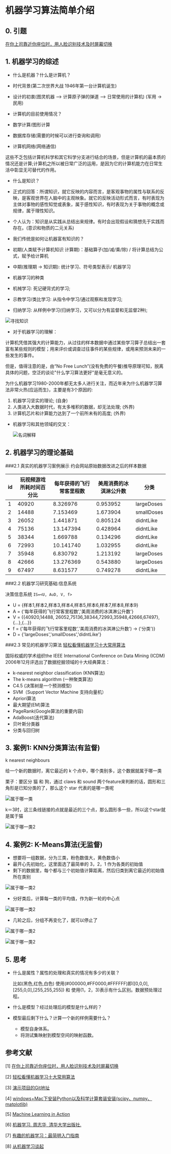 # 机器学习算法简单介绍
## 0. 引题

[在你上司靠近你座位时，用人脸识别技术及时屏幕切换](http://qingmang.me/articles/3612927888368008870)

## 1. 机器学习的综述

* 什么是机器？什么是计算机？
 * 时代背景(第二次世界大战  1946年第一台计算机诞生)
 * 设计的初衷(图灵机器 --> 计算原子弹的弹道 --> 日常使用的计算机) (军用 -> 民用)
 
* 计算机的目前使用情况？  
 * 数学计算/图形计算
 * 数据库存储(需要的时候可以进行查询和调用)
 * 计算机网络(网络通信)
 
 这些不乏包括计算机科学和其它科学分支进行结合的场景，但是计算机的最本质的情况还是计算;计算机之所以被日常广泛的运用，是因为它的计算机能力在日常生活中彰显无可替代的作用。

* 什么是知识？
 * 正式的回答：所谓知识，就它反映的内容而言，是客观事物的属性与联系的反映，是客观世界在人脑中的主观映象。就它的反映活动形式而言，有时表现为主体对事物的感性知觉或表象，属于感性知识，有时表现为关于事物的概念或规律，属于理性知识。
 * 个人认为：知识是从实践从总结出来规律。有时会出现假设和猜想先于实践而存在。(意识和物质的二元关系)

* 我们传统是如何让机器富有知识的？
 * 初期(人类赋予计算机知识 计算期)：基础算子(加/减/乘/除) / 将计算总结为公式，赋予给计算机
 * 中期(推理期 -> 知识期): 统计学习、符号类型表示/ 机器学习

* 机器学习的种类
 * 机械学习: 死记硬背式的学习;
 * 示教学习/类比学习: 从指令中学习/通过观察和发现学习;
 * 归纳学习: 从样例中学习(归纳学习，又可以分为有监督和无监督2种);
 
 ![寻找知识](image/寻找知识.png)

* 对于机器学习的理解：

 计算机凭借其强大的计算能力，从过往的样本数据中通过某些学习算子总结出一套富有某些规则的模型；用来评价或调查过往事件的某些规律，或用来预测未来的一些发生的事件。
 
 但是，值得注意的是，由“No Free Lunch”(没有免费的午餐)推导原理可知，脱离具体的问题，空泛的谈论"什么学习算法更好"是毫无意义的。 
 
 为什么机器学习1980-2000年都无太多人进行关注，而近年来为什么机器学习算法非常火热(应运而生)，主要是有3个原因的:
 1. 机器学习坚实的理论; (自身)
 2. 人类进入大数据时代，有太多堆积的数据，却无法处理; (外界)
 3. 计算机芯片和计算能力达到了一个前所未有的高度; (外界)

* 机器学习和其他领域的交叉：
 
  ![名词解释](image/机器学习名词.png)

## 2. 机器学习的理论基础
###2.1 真实的机器学习案例展示
   约会网站原始数据改进之后的样本数据

| id | 玩视频游戏所耗时间百分比|每年获得的飞行常客里程数| 美周消费的冰淇淋公升数 | 分类 | 
|---|----	| --------|--------|----------|
|1|40920	| 8.326976|0.953952|largeDoses|
|2|14488	|7.153469	|1.673904	|smallDoses|
|3|26052	|1.441871	|0.805124	|didntLike|
|4|75136	|13.147394|0.428964|didntLike|
|5|38344	|1.669788	|0.134296	|didntLike|
|6|72993	|10.141740|1.032955 |didntLike|
|7|35948	|6.830792	|1.213192	|largeDoses|
|8|42666	|13.276369|0.543880 |largeDoses|
|9|67497|8.631577|0.749278 |didntLike|
###2.2 机器学习研究基础:信息系统

决策信息系统  `IS=<U, A∪D, V, f>`* U = {样本1,样本2,样本3,样本4,样本5,样本6,样本7,样本8,样本9}
* A = {'每年获得的飞行常客里程数','美周消费的冰淇淋公升数'}
* V = {{40920,14488, 26052,75136,38344,72993,35948,42666,67497},{...},{...}}
* f = {'每年获得的飞行常客里程数','美周消费的冰淇淋公升数') -> ('分类')}* D = {'largeDoses','smallDoses','didntLike'}

###2.3 常见的机器学习算法
[轻松看懂机器学习十大常用算法](http://blog.jobbole.com/108395/)

国际权威的学术组织the IEEE International Conference on Data Mining (ICDM) 2006年12月评选出了数据挖掘领域的十大经典算法：

* k-nearest neighbor classification (KNN算法)
* The k-means algorithm (一种聚类算法)
* C4.5 (决策树是一个预测模型)
* SVM（Support Vector Machine 支持向量机）
* Apriori算法
* 最大期望(EM)算法
* PageRank(Google算法的重要内容)
* AdaBoost(迭代算法)
* 贝叶斯分类器
* 分类与回归树

## 3. 案例1: KNN分类算法(有监督)
k nearest neighbours

给一个新的数据时，离它最近的 k 个点中，哪个类别多，这个数据就属于哪一类

栗子：要区分 猫 和 狗，通过 claws 和 sound 两个feature来判断的话，圆形和三角形是已知分类的了，那么这个 star 代表的是哪一类呢

![属于哪一类](image/KNN.png)

k＝3时，这三条线链接的点就是最近的三个点，那么圆形多一些，所以这个star就是属于猫

![属于哪一类2](image/KNN2.png)


## 4. 案例2: K-Means算法(无监督)

* 想要将一组数据，分为三类，粉色数值大，黄色数值小
* 最开心先初始化，这里面选了最简单的 3，2，1 作为各类的初始值
* 剩下的数据里，每个都与三个初始值计算距离，然后归类到离它最近的初始值所在类别
 
![属于哪一类2](image/KMeans1.png)

* 分好类后，计算每一类的平均值，作为新一轮的中心点

![属于哪一类2](image/KMeans2.png)

* 几轮之后，分组不再变化了，就可以停止了

![属于哪一类2](image/KMeans3.png)

![属于哪一类2](image/KMeans4.png)

## 5. 思考
* 什么是属性？属性的处理和真实的情况有多少的关联？

  比如(黑色,红色,白色) 使用(#000000,#FF0000,#FFFFFF)即([0,0,0],[255,0,0],[255,255,255]) 和 使用(1，2，3)表示有什么区别。数据预处理过程。
  
* 什么是模型？经过处理后的模型是什么样的？
* 模型最后剩下什么？计算一个新的样例需要什么？
  
  * 模型自身体系。
  * 将测试集映射到模型空间的映射函数。

## 参考文献
[1] [在你上司靠近你座位时，用人脸识别技术及时屏幕切换](http://qingmang.me/articles/3612927888368008870)

[2] [轻松看懂机器学习十大常用算法](http://blog.jobbole.com/108395/)

[3] [演示项目的Git地址](https://github.com/dirtypy/python-train)

[4] [ windows+Mac下安装Python以及科学计算套装安装(scipy、numpy、matplotlib)](http://blog.csdn.net/kit_147/article/details/48211437)

[5] [Machine Learning in Action](https://www.manning.com/books/machine-learning-in-action)

[6] [机器学习. 周志华, 清华大学出版社.](https://book.douban.com/subject/26708119/)

[7] [有趣的机器学习：最简明入门指南](http://blog.jobbole.com/67616/)

[8] [从机器学习谈起](http://blog.jobbole.com/83400/)